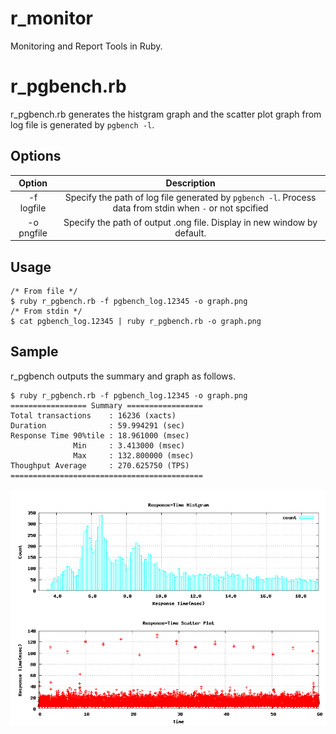 # r_monitor
Monitoring and Report Tools in Ruby.

# r_pgbench.rb
r_pgbench.rb generates the histgram graph and the scatter plot graph from log file is generated by `pgbench -l`.

## Options
|Option|Description|
|:----:|:---------:|
|-f logfile|Specify the path of log file generated by `pgbench -l`. Process data from stdin when `-` or not spcified|
|-o pngfile|Specify the path of output .ong file. Display in new window by default.|

## Usage
```
/* From file */
$ ruby r_pgbench.rb -f pgbench_log.12345 -o graph.png
/* From stdin */
$ cat pgbench_log.12345 | ruby r_pgbench.rb -o graph.png
```

## Sample
r_pgbench outputs the summary and graph as follows.
```
$ ruby r_pgbench.rb -f pgbench_log.12345 -o graph.png
================= Summary =================
Total transactions    : 16236 (xacts)
Duration              : 59.994291 (sec)
Response Time 90%tile : 18.961000 (msec)
              Min     : 3.413000 (msec)
              Max     : 132.800000 (msec)
Thoughput Average     : 270.625750 (TPS)
===========================================
```

![image](images/sample_pgbench.png)
